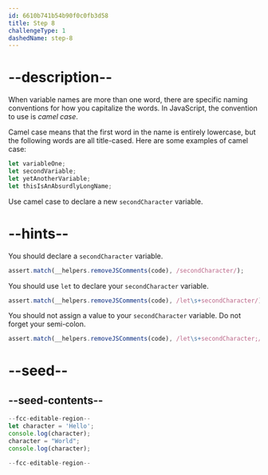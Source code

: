 ```yaml
---
id: 6610b741b54b90f0c0fb3d58
title: Step 8
challengeType: 1
dashedName: step-8
---
```


# --description--

When variable names are more than one word, there are specific naming conventions for how you capitalize the words. In JavaScript, the convention to use is <dfn>camel case</dfn>.

Camel case means that the first word in the name is entirely lowercase, but the following words are all title-cased. Here are some examples of camel case:

```js
let variableOne;
let secondVariable;
let yetAnotherVariable;
let thisIsAnAbsurdlyLongName;
```

Use camel case to declare a new `secondCharacter` variable.

# --hints--

You should declare a `secondCharacter` variable.

```js
assert.match(__helpers.removeJSComments(code), /secondCharacter/);
```

You should use `let` to declare your `secondCharacter` variable.

```js
assert.match(__helpers.removeJSComments(code), /let\s+secondCharacter/);
```

You should not assign a value to your `secondCharacter` variable. Do not forget your semi-colon.

```js
assert.match(__helpers.removeJSComments(code), /let\s+secondCharacter;/);
```

# --seed--

## --seed-contents--

```js
--fcc-editable-region--
let character = 'Hello';
console.log(character);
character = "World";
console.log(character);

--fcc-editable-region--
```

